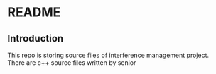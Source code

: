 # README
## Introduction
This repo is storing source files of interference management project.  
There are c++ source files written by senior 
